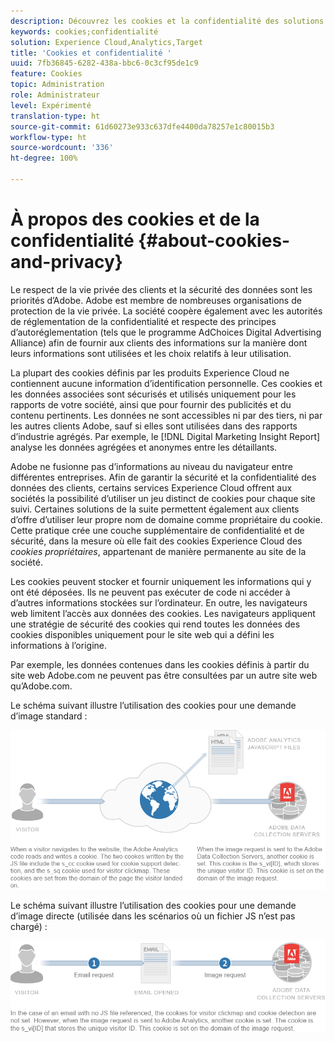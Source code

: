 ```yaml
---
description: Découvrez les cookies et la confidentialité des solutions et services d’Adobe Experience Cloud.
keywords: cookies;confidentialité
solution: Experience Cloud,Analytics,Target
title: 'Cookies et confidentialité '
uuid: 7fb36845-6282-438a-bbc6-0c3cf95de1c9
feature: Cookies
topic: Administration
role: Administrateur
level: Expérimenté
translation-type: ht
source-git-commit: 61d60273e933c637dfe4400da78257e1c80015b3
workflow-type: ht
source-wordcount: '336'
ht-degree: 100%

---
```



# À propos des cookies et de la confidentialité {#about-cookies-and-privacy}

Le respect de la vie privée des clients et la sécurité des données sont les priorités d’Adobe. Adobe est membre de nombreuses organisations de protection de la vie privée. La société coopère également avec les autorités de réglementation de la confidentialité et respecte des principes d’autoréglementation (tels que le programme AdChoices Digital Advertising Alliance) afin de fournir aux clients des informations sur la manière dont leurs informations sont utilisées et les choix relatifs à leur utilisation.

La plupart des cookies définis par les produits Experience Cloud ne contiennent aucune information d’identification personnelle. Ces cookies et les données associées sont sécurisés et utilisés uniquement pour les rapports de votre société, ainsi que pour fournir des publicités et du contenu pertinents. Les données ne sont accessibles ni par des tiers, ni par les autres clients Adobe, sauf si elles sont utilisées dans des rapports d’industrie agrégés. Par exemple, le [!DNL Digital Marketing Insight Report] analyse les données agrégées et anonymes entre les détaillants.

Adobe ne fusionne pas d’informations au niveau du navigateur entre différentes entreprises. Afin de garantir la sécurité et la confidentialité des données des clients, certains services Experience Cloud offrent aux sociétés la possibilité d’utiliser un jeu distinct de cookies pour chaque site suivi. Certaines solutions de la suite permettent également aux clients d’offre d’utiliser leur propre nom de domaine comme propriétaire du cookie. Cette pratique crée une couche supplémentaire de confidentialité et de sécurité, dans la mesure où elle fait des cookies Experience Cloud des *cookies propriétaires*, appartenant de manière permanente au site de la société.

Les cookies peuvent stocker et fournir uniquement les informations qui y ont été déposées. Ils ne peuvent pas exécuter de code ni accéder à d’autres informations stockées sur l’ordinateur. En outre, les navigateurs web limitent l’accès aux données des cookies. Les navigateurs appliquent une stratégie de sécurité des cookies qui rend toutes les données des cookies disponibles uniquement pour le site web qui a défini les informations à l’origine.

Par exemple, les données contenues dans les cookies définis à partir du site web Adobe.com ne peuvent pas être consultées par un autre site web qu’Adobe.com.

Le schéma suivant illustre l’utilisation des cookies pour une demande d’image standard :

![](assets/CookiesProcessGraphic-01.png)

Le schéma suivant illustre l’utilisation des cookies pour une demande d’image directe (utilisée dans les scénarios où un fichier JS n’est pas chargé) :

![](assets/CookiesProcessGraphic2.png)

